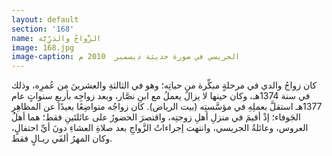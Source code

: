 ```yaml
---
layout: default
section: '168'
name: الزَّواجُ والذرِّيَّة
image: 168.jpg
image-caption: الجريسي في صورة حديثة ديسمبر  2010 م
---
```


كان زواجُ والدي في مرحلةٍ مبكِّرة من حياتِه؛ وهو في الثالثةِ والعشرينَ من عُمرِه، وذلك في سنة 1374هـ، وكان حينها لا يزالُ يعملُ مع ابنِ نصَّار، وبعد زواجِه بأربعِ سنواتٍ عام 1377هـ استقلَّ بعملِهِ في مؤسَّستِه (بيت الرياض). كان زواجُه متواضِعًا بعيدًا عن المظاهِرِ الجَوفاء؛ إذْ أقيمَ في منزلِ أهلِ زوجتِه، واقتصرَ الحضورُ على عائلتَينِ فقط؛ هما أهلُ العروس، وعائلةُ الجريسي، وانتهت إجراءاتُ الزَّواجِ بعد صلاةِ العشاءِ دونَ أيِّ احتفالٍ، وكان المهرُ ألفَي ريـالٍ فقط.
